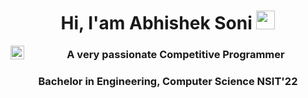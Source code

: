 <h1 align="center">Hi, I'am Abhishek Soni <img src="https://raw.githubusercontent.com/iampavangandhi/iampavangandhi/master/gifs/Hi.gif" width="30px"></h1>

<a href="https://www.linkedin.com/in/abhishek-soni-bb33a9185/">
  <img align="left" alt="Abhishek's Linkedin" width="22px" src="https://www.google.com/url?sa=i&url=https%3A%2F%2Fwww.flaticon.com%2Ffree-icon%2Flinkedin_174857&psig=AOvVaw21h9sEunilRq09kiWIwt_Z&ust=1607572930724000&source=images&cd=vfe&ved=0CAIQjRxqFwoTCODvuoCCwO0CFQAAAAAdAAAAABAD" />
</a>



<h3 align="center">A very passionate Competitive Programmer</h3>
<h3 align="center">Bachelor in Engineering, Computer Science NSIT'22</h3>


<!--
**abhishek201202/abhishek201202** is a ✨ _special_ ✨ repository because its `README.md` (this file) appears on your GitHub profile.

Here are some ideas to get you started:

- 🔭 I’m currently working on ...
- 🌱 I’m currently learning ...
- 👯 I’m looking to collaborate on ...
- 🤔 I’m looking for help with ...
- 💬 Ask me about ...
- 📫 How to reach me: ...
- 😄 Pronouns: ...
- ⚡ Fun fact: ...
-->

